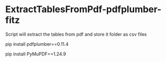 # ExtractTablesFromPdf-pdfplumber-fitz
Script will extract the tables from pdf and store it folder as csv files

pip install pdfplumber==0.11.4 

pip install   PyMuPDF==1.24.9
